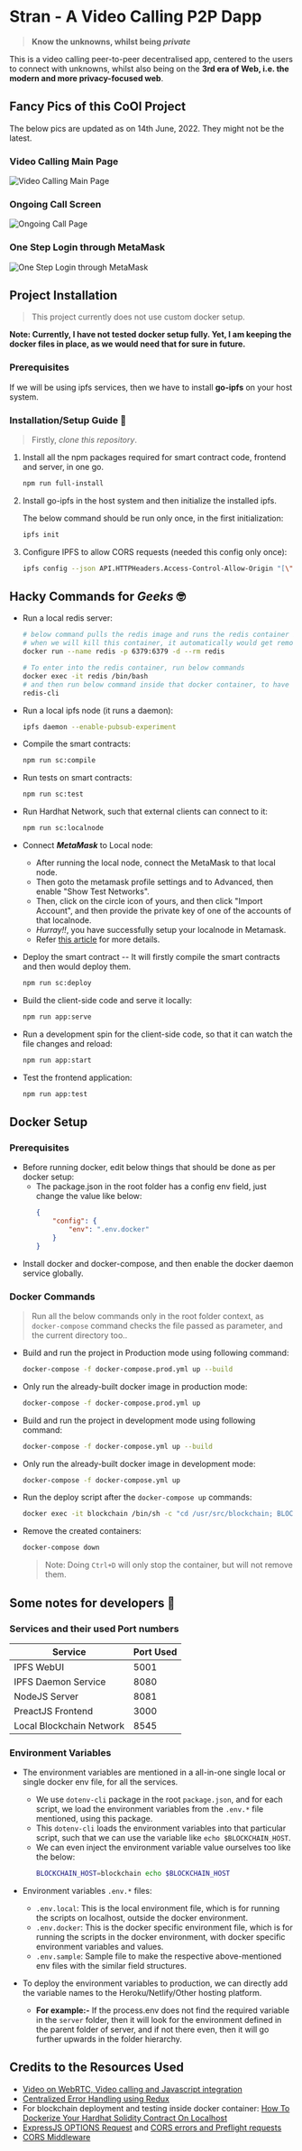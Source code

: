 # Stran - A Video Calling P2P Dapp

> **Know the unknowns, whilst being *private***

This is a video calling peer-to-peer decentralised app, centered to the users to connect with unknowns, whilst also being on the **3rd era of Web, i.e. the modern and more privacy-focused web**.

## Fancy Pics of this CoOl Project

The below pics are updated as on 14th June, 2022. They might not be the latest.

### Video Calling Main Page

![Video Calling Main Page](project-images/video_call_screen.png)

### Ongoing Call Screen

![Ongoing Call Page](project-images/ongoing_call_screen.png)

### One Step Login through MetaMask

![One Step Login through MetaMask](project-images/metamask_one_step_login.png)

## Project Installation

> This project currently does not use custom docker setup.

**Note: Currently, I have not tested docker setup fully. Yet, I am keeping the docker files in place, as we would need that for sure in future.**

### Prerequisites

If we will be using ipfs services, then we have to install **go-ipfs** on your host system. 

### Installation/Setup Guide 🤔

> Firstly, *clone this repository*.

1. Install all the npm packages required for smart contract code, frontend and server, in one go.

    ```sh
    npm run full-install
    ```

2. Install go-ipfs in the host system and then initialize the installed ipfs.

    The below command should be run only once, in the first initialization:

    ```sh
    ipfs init
    ```

3. Configure IPFS to allow CORS requests (needed this config only once):

    ```sh
    ipfs config --json API.HTTPHeaders.Access-Control-Allow-Origin "[\"*\"]"
    ```

## Hacky Commands for *Geeks* 🤓

- Run a local redis server:

    ```sh
    # below command pulls the redis image and runs the redis container in background
    # when we will kill this container, it automatically would get removed too
    docker run --name redis -p 6379:6379 -d --rm redis

    # To enter into the redis container, run below commands
    docker exec -it redis /bin/bash
    # and then run below command inside that docker container, to have redis cli
    redis-cli
    ```

- Run a local ipfs node (it runs a daemon):

    ```sh
    ipfs daemon --enable-pubsub-experiment
    ```

- Compile the smart contracts:

    ```sh
    npm run sc:compile
    ```

- Run tests on smart contracts:

    ```sh
    npm run sc:test
    ```

- Run Hardhat Network, such that external clients can connect to it:

    ```sh
    npm run sc:localnode
    ```

- Connect ***MetaMask*** to Local node:

    - After running the local node, connect the MetaMask to that local node.
    - Then goto the metamask profile settings and to Advanced, then enable "Show Test Networks".
    - Then, click on the circle icon of yours, and then click "Import Account", and then provide the private key of one of the accounts of that localnode.
    - *Hurray!!*, you have successfully setup your localnode in Metamask.
    - Refer [this article](https://dev.to/dabit3/the-complete-guide-to-full-stack-ethereum-development-3j13) for more details.

- Deploy the smart contract -- It will firstly compile the smart contracts and then would deploy them.

    ```sh
    npm run sc:deploy
    ```

- Build the client-side code and serve it locally:

    ```sh
    npm run app:serve
    ```

- Run a development spin for the client-side code, so that it can watch the file changes and reload:

    ```sh
    npm run app:start
    ```

- Test the frontend application:

    ```sh
    npm run app:test
    ```

## Docker Setup

### Prerequisites

- Before running docker, edit below things that should be done as per docker setup:
    - The package.json in the root folder has a config env field, just change the value like below:
        ```json
        {
            "config": {
                "env": ".env.docker"
            }
        }
        ```
- Install docker and docker-compose, and then enable the docker daemon service globally.

### Docker Commands

> Run all the below commands only in the root folder context, as `docker-compose` command checks the file passed as parameter, and the current directory too..

- Build and run the project in Production mode using following command:

    ```sh
    docker-compose -f docker-compose.prod.yml up --build
    ```

- Only run the already-built docker image in production mode:

    ```sh
    docker-compose -f docker-compose.prod.yml up
    ```

- Build and run the project in development mode using following command:

    ```sh
    docker-compose -f docker-compose.yml up --build
    ```

- Only run the already-built docker image in development mode:

    ```sh
    docker-compose -f docker-compose.yml up
    ```

- Run the deploy script after the `docker-compose up` commands:

    ```sh
    docker exec -it blockchain /bin/sh -c "cd /usr/src/blockchain; BLOCKCHAIN_HOST=blockchain npm run deploy";
    ```

- Remove the created containers:
    
    ```sh
    docker-compose down
    ```

    > Note: Doing `Ctrl+D` will only stop the container, but will not remove them.

## Some notes for developers 🧠

### Services and their used Port numbers

| Service                    | Port Used   |
| -------------------------- | ----------- |
| IPFS WebUI                 | 5001        |
| IPFS Daemon Service        | 8080        |
| NodeJS Server              | 8081        |
| PreactJS Frontend          | 3000        |
| Local Blockchain Network   | 8545        |

### Environment Variables

- The environment variables are mentioned in a all-in-one single local or single docker env file, for all the services.
    - We use `dotenv-cli` package in the root `package.json`, and for each script, we load the environment variables from the `.env.*` file mentioned, using this package.
    - This `dotenv-cli` loads the environment variables into that particular script, such that we can use the variable like `echo $BLOCKCHAIN_HOST`.
    - We can even inject the environment variable value ourselves too like the below:
        ```sh
        BLOCKCHAIN_HOST=blockchain echo $BLOCKCHAIN_HOST
        ```

- Environment variables `.env.*` files:
    - `.env.local`: This is the local environment file, which is for running the scripts on localhost, outside the docker environment.
    - `.env.docker`: This is the docker specific environment file, which is for running the scripts in the docker environment, with docker specific environment variables and values.
    - `.env.sample`: Sample file to make the respective above-mentioned env files with the similar field structures.

- To deploy the environment variables to production, we can directly add the variable names to the Heroku/Netlify/Other hosting platform.
    - **For example:-** If the process.env does not find the required variable in the `server` folder, then it will look for the environment defined in the parent folder of server, and if not there even, then it will go further upwards in the folder hierarchy.

## Credits to the Resources Used

- [Video on WebRTC, Video calling and Javascript integration](https://youtu.be/pv3UHYwgxnM)
- [Centralized Error Handling using Redux](https://www.pluralsight.com/guides/centralized-error-handing-with-react-and-redux)
- For blockchain deployment and testing inside docker container: [How To Dockerize Your Hardhat Solidity Contract On Localhost](https://codingwithmanny.medium.com/how-to-dockerize-your-hardhat-solidity-contract-on-localhost-a45424369896)
- [ExpressJS OPTIONS Request](http://johnzhang.io/options-request-in-express) and [CORS errors and Preflight requests](https://www.topcoder.com/thrive/articles/cors-errors-and-how-to-solve-them)
- [CORS Middleware](https://stackabuse.com/handling-cors-with-node-js/)

